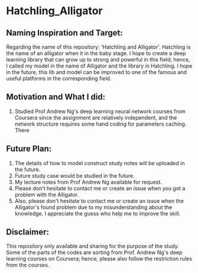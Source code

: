 # Hatchling_Alligator

## Naming Inspiration and Target:
Regarding the name of this repository: 'Hatchling and Alligator'. Hatchling is the name of an alligator when it in the baby stage. I hope to create a deep learning library that can grow up to strong and powerful in this field; hence, I called my model in the name of Alligator and the library in Hatchling. I hope in the future, this lib and model can be improved to one of the famous and useful platforms in the corresponding field.

## Motivation and What I did:
1. Studied Prof Andrew Ng's deep learning neural network courses from Coursera since the assignment are relatively independent, and the network structure requires some hand coding for parameters caching. There 

## Future Plan:
1. The details of how to model construct study notes will be uploaded in the future.
2. Future study case would be studied in the future.
3. My lecture notes from Prof Andrew Ng available for request.
4. Please don't hesitate to contact me or create an issue when you got a problem with the Alligator.
5. Also, please don't hesitate to contact me or create an issue when the Alligator's found problem due to my misunderstanding about the knowledge. I appreciate the guess who help me to improve the skill.

## Disclaimer:
This repository only available and sharing for the purpose of the study. Some of the parts of the codes are sorting from Prof. Andrew Ng's deep learning courses on Coursera; hence, please also follow the restriction rules from the courses.
